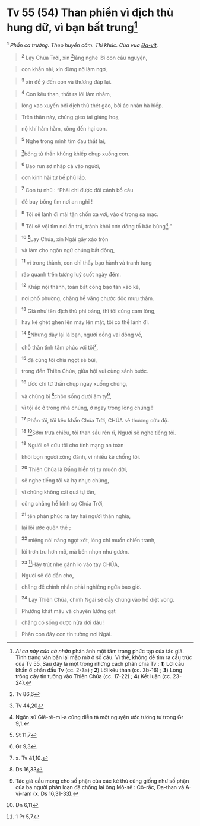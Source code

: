 # Tv 55 (54) Than phiền vì địch thù hung dữ, vì bạn bất trung[^1-83986c91-da4c-4789-8dd7-05ac13e145c9]
<sup><b>1</b></sup> *Phần ca trưởng. Theo huyền cầm. Thi khúc. Của vua [Đa-vít]().*


> <sup><b>2</b></sup> Lạy Chúa Trời, xin [^1@-83986c91-da4c-4789-8dd7-05ac13e145c9]lắng nghe lời con cầu nguyện,
>


> con khẩn nài, xin đừng nỡ làm ngơ,
>


> <sup><b>3</b></sup> xin để ý đến con và thương đáp lại.
>


> <sup><b>4</b></sup> Con kêu than, thốt ra lời lảm nhảm,
>


> lòng xao xuyến bởi địch thù thét gào, bởi ác nhân hà hiếp.
>


> Trên thân này, chúng gieo tai giáng hoạ,
>


> nộ khí hằm hằm, xông đến hại con.
>


> <sup><b>5</b></sup> Nghe trong mình tim đau thắt lại,
>


> [^2@-83986c91-da4c-4789-8dd7-05ac13e145c9]bóng tử thần khủng khiếp chụp xuống con.
>


> <sup><b>6</b></sup> Bao run sợ nhập cả vào người,
>


> cơn kinh hãi tư bề phủ lấp.
>


> <sup><b>7</b></sup> Con tự nhủ : “Phải chi được đôi cánh bồ câu
>


> để bay bổng tìm nơi an nghỉ !
>


> <sup><b>8</b></sup> Tôi sẽ lánh đi mãi tận chốn xa vời, vào ở trong sa mạc.
>


> <sup><b>9</b></sup> Tôi sẽ vội tìm nơi ẩn trú, tránh khỏi cơn dông tố bão bùng[^2-83986c91-da4c-4789-8dd7-05ac13e145c9].”
>


> <sup><b>10</b></sup> [^3@-83986c91-da4c-4789-8dd7-05ac13e145c9]Lạy Chúa, xin Ngài gây xáo trộn
>


> và làm cho ngôn ngữ chúng bất đồng,
>


> <sup><b>11</b></sup> vì trong thành, con chỉ thấy bạo hành và tranh tụng
>


> rảo quanh trên tường luỹ suốt ngày đêm.
>


> <sup><b>12</b></sup> Khắp nội thành, toàn bất công bạo tàn xảo kế,
>


> nơi phố phường, chẳng hề vắng chước độc mưu thâm.
>


> <sup><b>13</b></sup> Giả như tên địch thù phỉ báng, thì tôi cũng cam lòng,
>


> hay kẻ ghét ghen lên mày lên mặt, tôi có thể lánh đi.
>


> <sup><b>14</b></sup> [^4@-83986c91-da4c-4789-8dd7-05ac13e145c9]Nhưng đây lại là bạn, người đồng vai đồng vế,
>


> chỗ thân tình tâm phúc với tôi[^3-83986c91-da4c-4789-8dd7-05ac13e145c9],
>


> <sup><b>15</b></sup> đã cùng tôi chia ngọt sẻ bùi,
>


> trong đền Thiên Chúa, giữa hội vui cùng sánh bước.
>


> <sup><b>16</b></sup> Ước chi tử thần chụp ngay xuống chúng,
>


> và chúng bị [^5@-83986c91-da4c-4789-8dd7-05ac13e145c9]chôn sống dưới âm ty[^4-83986c91-da4c-4789-8dd7-05ac13e145c9],
>


> vì tội ác ở trong nhà chúng, ở ngay trong lòng chúng !
>


> <sup><b>17</b></sup> Phần tôi, tôi kêu khấn Chúa Trời, CHÚA sẽ thương cứu độ.
>


> <sup><b>18</b></sup> [^6@-83986c91-da4c-4789-8dd7-05ac13e145c9]Sớm trưa chiều, tôi than sầu rên rỉ, Người sẽ nghe tiếng tôi.
>


> <sup><b>19</b></sup> Người sẽ cứu tôi cho tính mạng an toàn
>


> khỏi bọn người xông đánh, vì nhiều kẻ chống tôi.
>


> <sup><b>20</b></sup> Thiên Chúa là Đấng hiển trị tự muôn đời,
>


> sẽ nghe tiếng tôi và hạ nhục chúng,
>


> vì chúng không cải quá tự tân,
>


> cũng chẳng hề kính sợ Chúa Trời,
>


> <sup><b>21</b></sup> tên phản phúc ra tay hại người thân nghĩa,
>


> lại lỗi ước quên thề ;
>


> <sup><b>22</b></sup> miệng nói năng ngọt xớt, lòng chỉ muốn chiến tranh,
>


> lời trơn tru hơn mỡ, mà bén nhọn như gươm.
>


> <sup><b>23</b></sup> [^7@-83986c91-da4c-4789-8dd7-05ac13e145c9]Hãy trút nhẹ gánh lo vào tay CHÚA,
>


> Người sẽ đỡ đần cho,
>


> chẳng để chính nhân phải nghiêng ngửa bao giờ.
>


> <sup><b>24</b></sup> Lạy Thiên Chúa, chính Ngài sẽ đẩy chúng vào hố diệt vong.
>


> Phường khát máu và chuyên lường gạt
>


> chẳng có sống được nửa đời đâu !
>


> Phần con đây con tin tưởng nơi Ngài.
>

[^1-83986c91-da4c-4789-8dd7-05ac13e145c9]: *Ai ca này của cá nhân* phản ánh một tâm trạng phức tạp của tác giả. Tình trạng văn bản lại mập mờ ở số câu. Vì thế, không dễ tìm ra cấu trúc của Tv 55. Sau đây là một trong những cách phân chia Tv : **1**) Lời cầu khẩn ở phần đầu Tv (cc. 2-3a) ; **2**) Lời kêu than (cc. 3b-16) ; **3**) Lòng trông cậy tin tưởng vào Thiên Chúa (cc. 17-22) ; **4**) Kết luận (cc. 23-24).
[^2-83986c91-da4c-4789-8dd7-05ac13e145c9]: Ngôn sứ Giê-rê-mi-a cũng diễn tả một nguyện ước tương tự trong Gr 9,1.
[^3-83986c91-da4c-4789-8dd7-05ac13e145c9]: x. Tv 41,10.
[^4-83986c91-da4c-4789-8dd7-05ac13e145c9]: Tác giả cầu mong cho số phận của các kẻ thù cũng giống như số phận của ba người phản loạn đã chống lại ông Mô-sê : Cô-rắc, Đa-than và A-vi-ram (x. Ds 16,31-33).
[^1@-83986c91-da4c-4789-8dd7-05ac13e145c9]: Tv 86,6
[^2@-83986c91-da4c-4789-8dd7-05ac13e145c9]: Tv 44,20
[^3@-83986c91-da4c-4789-8dd7-05ac13e145c9]: St 11,7
[^4@-83986c91-da4c-4789-8dd7-05ac13e145c9]: Gr 9,3
[^5@-83986c91-da4c-4789-8dd7-05ac13e145c9]: Ds 16,33
[^6@-83986c91-da4c-4789-8dd7-05ac13e145c9]: Đn 6,11
[^7@-83986c91-da4c-4789-8dd7-05ac13e145c9]: 1 Pr 5,7